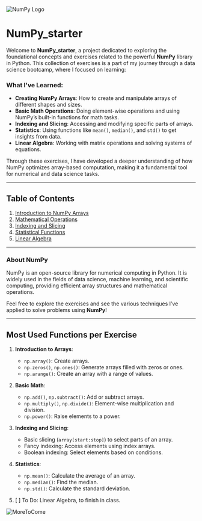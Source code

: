  ![NumPy Logo](https://upload.wikimedia.org/wikipedia/commons/thumb/3/31/NumPy_logo_2020.svg/512px-NumPy_logo_2020.svg.png?20200723114325)

# NumPy_starter 

Welcome to **NumPy_starter**, a project dedicated to exploring the foundational concepts and exercises related to the powerful **NumPy** library in Python. This collection of exercises is a part of my journey through a data science bootcamp, where I focused on learning:

### What I've Learned:
- **Creating NumPy Arrays**: How to create and manipulate arrays of different shapes and sizes.
- **Basic Math Operations**: Doing element-wise operations and using NumPy’s built-in functions for math tasks.
- **Indexing and Slicing**: Accessing and modifying specific parts of arrays.
- **Statistics**: Using functions like `mean()`, `median()`, and `std()` to get insights from data.
- **Linear Algebra**: Working with matrix operations and solving systems of equations.

Through these exercises, I have developed a deeper understanding of how NumPy optimizes array-based computation, making it a fundamental tool for numerical and data science tasks.

---

## Table of Contents
1. [Introduction to NumPy Arrays](#introduction-to-numpy-arrays)
2. [Mathematical Operations](#mathematical-operations)
3. [Indexing and Slicing](#indexing-and-slicing)
4. [Statistical Functions](#statistical-functions)
5. [Linear Algebra](#linear-algebra)

---

### About NumPy
NumPy is an open-source library for numerical computing in Python. It is widely used in the fields of data science, machine learning, and scientific computing, providing efficient array structures and mathematical operations.

Feel free to explore the exercises and see the various techniques I’ve applied to solve problems using **NumPy**!

---

## Most Used Functions per Exercise

1. **Introduction to Arrays**:
   - `np.array()`: Create arrays.
   - `np.zeros()`, `np.ones()`: Generate arrays filled with zeros or ones.
   - `np.arange()`: Create an array with a range of values.
   
2. **Basic Math**:
   - `np.add()`, `np.subtract()`: Add or subtract arrays.
   - `np.multiply()`, `np.divide()`: Element-wise multiplication and division.
   - `np.power()`: Raise elements to a power.

3. **Indexing and Slicing**:
   - Basic slicing (`array[start:stop]`) to select parts of an array.
   - Fancy indexing: Access elements using index arrays.
   - Boolean indexing: Select elements based on conditions.

4. **Statistics**:
   - `np.mean()`: Calculate the average of an array.
   - `np.median()`: Find the median.
   - `np.std()`: Calculate the standard deviation.

5. [ ] To Do:
   Linear Algebra, to finish in class.


![MoreToCome](https://moretocome.build/wp-content/uploads/elementor/thumbs/MoreToCome-logo-q4gz06l3xhi5jnz5yqsc4a2mbj1bij03pa18luiuwe.png)
